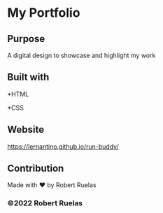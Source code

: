 # My Portfolio

## Purpose
A digital design to showcase and highlight my work


## Built with
*HTML

*CSS


## Website
https://lernantino.github.io/run-buddy/


## Contribution
Made with ❤️ by Robert Ruelas


### ©2022 Robert Ruelas
